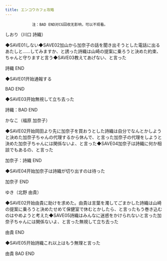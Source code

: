 ```yaml
---
title: エンコウカフェ攻略
---
```


                注：BAD END对CG回收无影响，可以不观看。

しおり（川口 詩織）

◆SAVE01しない◆SAVE02加山から加奈子の話を聞き出そうとした電話に出るあたしと……してみますか、と誘った詩織は山崎の提案に乗ろうと決めた約束、ちゃんと守りますと言う◆SAVE03教えてあげない、と言った

詩織 END

◆SAVE01开始通報する

BAD END

◆SAVE03开始無視して立ち去った

詩織：BAD END

かなこ（福原 加奈子）

◆SAVE02开始岡田より先に加奈子を買おうとした詩織は自分でなんとかしようと決めた加奈子ちゃんの代理するから休んで、と言った加奈子の代理をしようと決めた加奈子ちゃんには関係ないよ、と言った◆SAVE04加奈子は詩織に何か相談でもあるの、と言った

加奈子：詩織 END

◆SAVE04开始加奈子は詩織が切り出すのは待った

加奈子 END

ゆき（北野 由貴）

◆SAVE02开始由貴に助けを求めた。由貴は言葉を濁してごまかした詩織は山崎の提案に乗ろうと決めたせめて保健室で休むとかしたら、と言ったもう巻き込むのはやめようと考えた◆SAVE05詩織はみんなに迷惑をかけられないと言った加奈子ちゃんには関係ないよ、と言った無視して立ち去った

由貴 END

◆SAVE05开始詩織これ以上はもう無理と言った

由貴 BAD END
              
